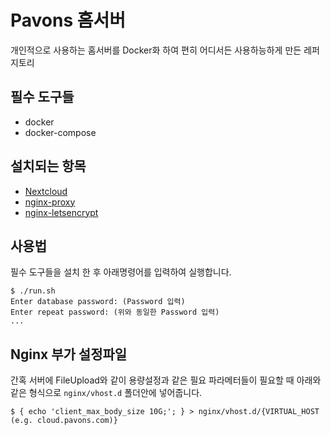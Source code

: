 # Pavons 홈서버
개인적으로 사용하는 홈서버를 Docker화 하여 편히 어디서든 사용하능하게 만든 레퍼지토리

## 필수 도구들
- docker
- docker-compose

## 설치되는 항목
- [Nextcloud](https://nextcloud.com/)
- [nginx-proxy](https://github.com/jwilder/nginx-proxy)
- [nginx-letsencrypt](https://github.com/JrCs/docker-letsencrypt-nginx-proxy-companion)

## 사용법
필수 도구들을 설치 한 후 아래명령어를 입력하여 실행합니다.
```
$ ./run.sh
Enter database password: (Password 입력)
Enter repeat password: (위와 동일한 Password 입력)
...
```

## Nginx 부가 설정파일
간혹 서버에 FileUpload와 같이 용량설정과 같은 필요 파라메터들이 필요할 때 아래와 같은 형식으로 `nginx/vhost.d` 폴더안에 넣어줍니다.
```
$ { echo 'client_max_body_size 10G;'; } > nginx/vhost.d/{VIRTUAL_HOST (e.g. cloud.pavons.com)}
```
